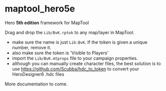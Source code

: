 # maptool_hero5e
Hero **5th edition** framework for MapTool

Drag and drop the `Lib/BvK.rptok` to any map/layer in MapTool.
- make sure the name is just `Lib:BvK`.  If the token is given a unique number, remove it.
- also make sure the token is 'Visible to Players'
- import the `Lib/BvK.mtprops` file to your campaign properties.
- although you can manually create character files, the best solution is to use https://github.com/Scubba/hdc_to_token to convert your HeroDesigner6 .hdc files

More documentation to come.
